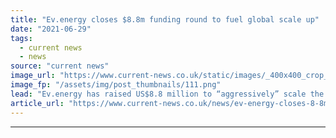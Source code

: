```yaml
---
title: "Ev.energy closes $8.8m funding round to fuel global scale up"
date: "2021-06-29"
tags: 
  - current news
  - news
source: "current news"
image_url: "https://www.current-news.co.uk/static/images/_400x400_crop_center-center/ev-energy-team-week-image-ev-energy.png"
image_fp: "/assets/img/post_thumbnails/111.png"
lead: "​Ev.energy has raised US$8.8 million to “aggressively” scale the company’s reach across energy utility partners, car manufacturers, charger partners and drivers."
article_url: "https://www.current-news.co.uk/news/ev-energy-closes-8-8m-funding-round-to-fuel-global-scale-up?utm_source=rss-feeds&utm_medium=rss&utm_campaign=rss"
---
```


---
